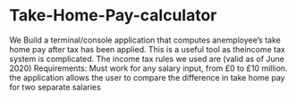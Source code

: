 # Take-Home-Pay-calculator

We Build a terminal/console application that computes anemployee’s take home pay after tax has been applied. 
This is a useful tool as theincome tax system is complicated. 
The income tax rules we used are (valid as of June 2020) 
Requirements: Must work for any salary input, from £0 to £10 million. 
the application allows the user to compare the difference in take home pay for two separate salaries
